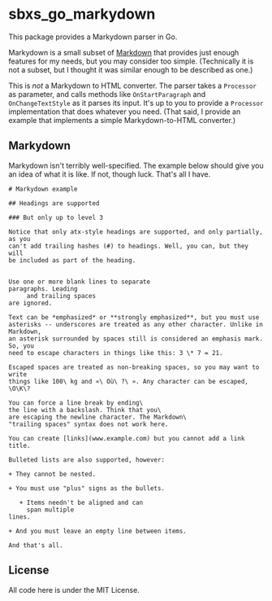 # sbxs_go_markydown

This package provides a Markydown parser in Go.

Markydown is a small subset of
[Markdown](http://daringfireball.net/projects/markdown/) that provides just
enough features for my needs, but you may consider too simple. (Technically it
is not a subset, but I thought it was similar enough to be described as one.)

This is *not* a Markydown to HTML converter. The parser takes a `Processor` as
parameter, and calls methods like `OnStartParagraph` and `OnChangeTextStyle` as
it parses its input. It's up to you to provide a `Processor` implementation that
does whatever you need. (That said, I provide an example that implements a
simple Markydown-to-HTML converter.)

## Markydown

Markydown isn't terribly well-specified. The example below should give you an
idea of what it is like. If not, though luck. That's all I have.

```
# Markydown example

## Headings are supported

### But only up to level 3

Notice that only atx-style headings are supported, and only partially, as you
can't add trailing hashes (#) to headings. Well, you can, but they will
be included as part of the heading.


Use one or more blank lines to separate
paragraphs. Leading
     and trailing spaces
are ignored.

Text can be *emphasized* or **strongly emphasized**, but you must use
asterisks -- underscores are treated as any other character. Unlike in Markdown,
an asterisk surrounded by spaces still is considered an emphasis mark. So, you
need to escape characters in things like this: 3 \* 7 = 21.

Escaped spaces are treated as non-breaking spaces, so you may want to write
things like 100\ kg and «\ Où\ ?\ ». Any character can be escaped, \O\K\?

You can force a line break by ending\
the line with a backslash. Think that you\
are escaping the newline character. The Markdown\
"trailing spaces" syntax does not work here.

You can create [links](www.example.com) but you cannot add a link title.

Bulleted lists are also supported, however:

+ They cannot be nested.

+ You must use "plus" signs as the bullets.

   + Items needn't be aligned and can
     span multiple
lines.

+ And you must leave an empty line between items.

And that's all.
```

## License

All code here is under the MIT License.
